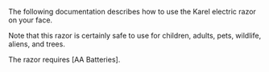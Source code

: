 The following documentation describes how to use the Karel electric razor on your face.

Note that this razor is certainly safe to use for children, adults, pets, wildlife, aliens, and trees.

The razor requires [AA Batteries].